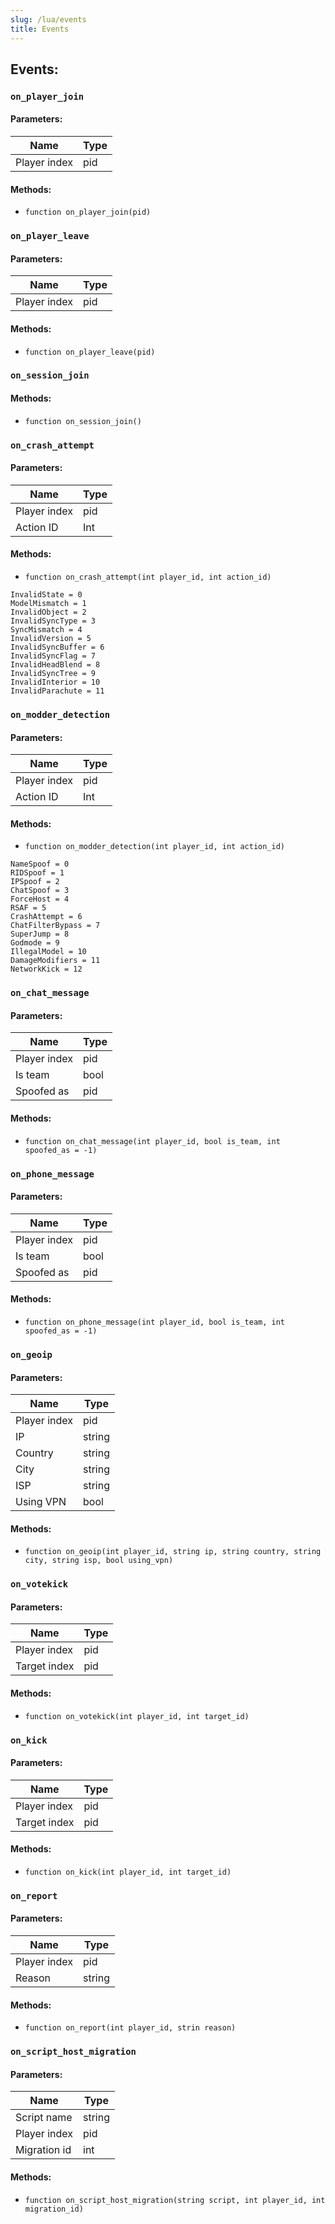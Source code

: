 ```yaml
---
slug: /lua/events
title: Events
---
```


## Events:

### `on_player_join`

#### Parameters:

| Name         | Type |
| ------------ | ---- |
| Player index | pid  |

#### Methods:

* `function on_player_join(pid)`

### `on_player_leave`

#### Parameters:

| Name         | Type |
| ------------ | ---- |
| Player index | pid  |

#### Methods:

* `function on_player_leave(pid)`

### `on_session_join`

#### Methods:

* `function on_session_join()`

### `on_crash_attempt`

#### Parameters:

| Name         | Type |
| ------------ | ---- |
| Player index | pid  |
| Action ID    | Int  |

#### Methods:

* `function on_crash_attempt(int player_id, int action_id)`

```ebnf
InvalidState = 0
ModelMismatch = 1
InvalidObject = 2
InvalidSyncType = 3
SyncMismatch = 4
InvalidVersion = 5
InvalidSyncBuffer = 6
InvalidSyncFlag = 7
InvalidHeadBlend = 8
InvalidSyncTree = 9
InvalidInterior = 10
InvalidParachute = 11
```

### `on_modder_detection`

#### Parameters:

| Name         | Type |
| ------------ | ---- |
| Player index | pid  |
| Action ID    | Int  |

#### Methods:

* `function on_modder_detection(int player_id, int action_id)`

```ebnf
NameSpoof = 0
RIDSpoof = 1
IPSpoof = 2
ChatSpoof = 3
ForceHost = 4
RSAF = 5
CrashAttempt = 6
ChatFilterBypass = 7
SuperJump = 8
Godmode = 9
IllegalModel = 10
DamageModifiers = 11
NetworkKick = 12
```

### `on_chat_message`

#### Parameters:

| Name         | Type |
| ------------ | ---- |
| Player index | pid  |
| Is team      | bool |
| Spoofed as   | pid  |

#### Methods:

* `function on_chat_message(int player_id, bool is_team, int spoofed_as = -1)`

### `on_phone_message`

#### Parameters:

| Name         | Type |
| ------------ | ---- |
| Player index | pid  |
| Is team      | bool |
| Spoofed as   | pid  |

#### Methods:

* `function on_phone_message(int player_id, bool is_team, int spoofed_as = -1)`

### `on_geoip`

#### Parameters:

| Name         | Type   |
| ------------ | ------ |
| Player index | pid    |
| IP           | string |
| Country      | string |
| City         | string |
| ISP          | string |
| Using VPN    | bool   |

#### Methods:

* `function on_geoip(int player_id, string ip, string country, string city, string isp, bool using_vpn)`

### `on_votekick`

#### Parameters:

| Name         | Type |
| ------------ | ---- |
| Player index | pid  |
| Target index | pid  |

#### Methods:

* `function on_votekick(int player_id, int target_id)`

### `on_kick`

#### Parameters:

| Name         | Type |
| ------------ | ---- |
| Player index | pid  |
| Target index | pid  |

#### Methods:

* `function on_kick(int player_id, int target_id)`

### `on_report`

#### Parameters:

| Name         | Type   |
| ------------ | ------ |
| Player index | pid    |
| Reason       | string |

#### Methods:

* `function on_report(int player_id, strin reason)`

### `on_script_host_migration`

#### Parameters:

| Name         | Type   |
| ------------ | ------ |
| Script name  | string |
| Player index | pid    |
| Migration id | int    |

#### Methods:

* `function on_script_host_migration(string script, int player_id, int migration_id)`